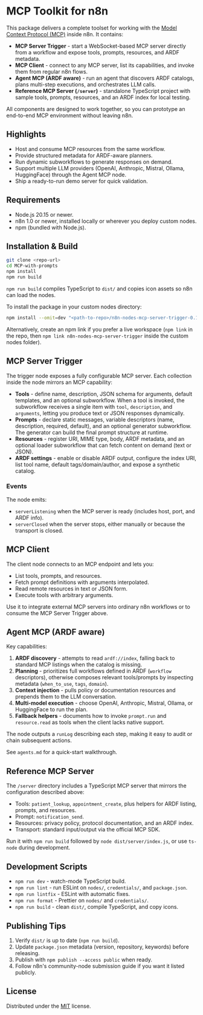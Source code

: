 # MCP Toolkit for n8n

This package delivers a complete toolset for working with the [Model Context Protocol (MCP)](https://modelcontextprotocol.io) inside n8n. It contains:

- **MCP Server Trigger** - start a WebSocket-based MCP server directly from a workflow and expose tools, prompts, resources, and ARDF metadata.
- **MCP Client** - connect to any MCP server, list its capabilities, and invoke them from regular n8n flows.
- **Agent MCP (ARDF aware)** - run an agent that discovers ARDF catalogs, plans multi-step executions, and orchestrates LLM calls.
- **Reference MCP Server (`/server`)** - standalone TypeScript project with sample tools, prompts, resources, and an ARDF index for local testing.

All components are designed to work together, so you can prototype an end-to-end MCP environment without leaving n8n.

## Highlights

- Host and consume MCP resources from the same workflow.
- Provide structured metadata for ARDF-aware planners.
- Run dynamic subworkflows to generate responses on demand.
- Support multiple LLM providers (OpenAI, Anthropic, Mistral, Ollama, HuggingFace) through the Agent MCP node.
- Ship a ready-to-run demo server for quick validation.

## Requirements

- Node.js 20.15 or newer.
- n8n 1.0 or newer, installed locally or wherever you deploy custom nodes.
- npm (bundled with Node.js).

## Installation & Build

```bash
git clone <repo-url>
cd MCP-with-prompts
npm install
npm run build
```

`npm run build` compiles TypeScript to `dist/` and copies icon assets so n8n can load the nodes.

To install the package in your custom nodes directory:

```bash
npm install --omit=dev "<path-to-repo>/n8n-nodes-mcp-server-trigger-0.1.0.tgz"
```

Alternatively, create an npm link if you prefer a live workspace (`npm link` in the repo, then `npm link n8n-nodes-mcp-server-trigger` inside the custom nodes folder).

## MCP Server Trigger

The trigger node exposes a fully configurable MCP server. Each collection inside the node mirrors an MCP capability:

- **Tools** - define name, description, JSON schema for arguments, default templates, and an optional subworkflow. When a tool is invoked, the subworkflow receives a single item with `tool`, `description`, and `arguments`, letting you produce text or JSON responses dynamically.
- **Prompts** - declare static messages, variable descriptors (name, description, required, default), and an optional generator subworkflow. The generator can build the final prompt structure at runtime.
- **Resources** - register URI, MIME type, body, ARDF metadata, and an optional loader subworkflow that can fetch content on demand (text or JSON).
- **ARDF settings** - enable or disable ARDF output, configure the index URI, list tool name, default tags/domain/author, and expose a synthetic catalog.

### Events

The node emits:

- `serverListening` when the MCP server is ready (includes host, port, and ARDF info).
- `serverClosed` when the server stops, either manually or because the transport is closed.

## MCP Client

The client node connects to an MCP endpoint and lets you:

- List tools, prompts, and resources.
- Fetch prompt definitions with arguments interpolated.
- Read remote resources in text or JSON form.
- Execute tools with arbitrary arguments.

Use it to integrate external MCP servers into ordinary n8n workflows or to consume the MCP Server Trigger above.

## Agent MCP (ARDF aware)

Key capabilities:

1. **ARDF discovery** - attempts to read `ardf://index`, falling back to standard MCP listings when the catalog is missing.
2. **Planning** - prioritizes full workflows defined in ARDF (`workflow` descriptors), otherwise composes relevant tools/prompts by inspecting metadata (`when_to_use`, `tags`, `domain`).
3. **Context injection** - pulls policy or documentation resources and prepends them to the LLM conversation.
4. **Multi-model execution** - choose OpenAI, Anthropic, Mistral, Ollama, or HuggingFace to run the plan.
5. **Fallback helpers** - documents how to invoke `prompt.run` and `resource.read` as tools when the client lacks native support.

The node outputs a `runLog` describing each step, making it easy to audit or chain subsequent actions.

See `agents.md` for a quick-start walkthrough.

## Reference MCP Server

The `/server` directory includes a TypeScript MCP server that mirrors the configuration described above:

- Tools: `patient_lookup`, `appointment_create`, plus helpers for ARDF listing, prompts, and resources.
- Prompt: `notification_send`.
- Resources: privacy policy, protocol documentation, and an ARDF index.
- Transport: standard input/output via the official MCP SDK.

Run it with `npm run build` followed by `node dist/server/index.js`, or use `ts-node` during development.

## Development Scripts

- `npm run dev` - watch-mode TypeScript build.
- `npm run lint` - run ESLint on `nodes/`, `credentials/`, and `package.json`.
- `npm run lintfix` - ESLint with automatic fixes.
- `npm run format` - Prettier on `nodes/` and `credentials/`.
- `npm run build` - clean `dist/`, compile TypeScript, and copy icons.

## Publishing Tips

1. Verify `dist/` is up to date (`npm run build`).
2. Update `package.json` metadata (version, repository, keywords) before releasing.
3. Publish with `npm publish --access public` when ready.
4. Follow n8n's community-node submission guide if you want it listed publicly.

## License

Distributed under the [MIT](LICENSE.md) license.
